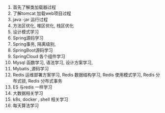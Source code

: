 1. 首先了解类加载器过程
2. 了解tomcat 加载web项目过程
3.  java -jar 运行过程
4. 方法区优化, 堆区优化, 栈区优化
5. 设计模式学习
6. Spring源码学习
7. Spring事务, 隔离级别,
8. SpringBoot源码学习
9. SpringCloud 各个组件学习
10.  Mysql 函数学习, 语法学习, 设计方案学习,
11. Mybatis ,源码学习
12. Redis 运维部署方案学习, Redis 数据结构学习, Redis 使用模式学习, Redis 分布式锁, Redis 分布式事务
13. ES 与redis 一样学习
14. 大数据相关学习
15. k8s, docker , shell 相关学习
16. 每天算法学习